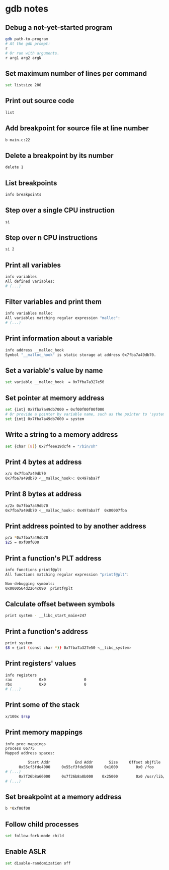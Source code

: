 # gdb notes

## Debug a not-yet-started program
```sh
gdb path-to-program
# At the gdb prompt:
r
# Or run with arguments.
r arg1 arg2 argN
```

## Set maximum number of lines per command
```sh
set listsize 200
```

## Print out source code
```sh
list
```

## Add breakpoint for source file at line number
```sh
b main.c:22
```

## Delete a breakpoint by its number
```sh
delete 1
```

## List breakpoints
```sh
info breakpoints
```

## Step over a single CPU instruction
```sh
si
```

## Step over n CPU instructions
```sh
si 2
```

## Print all variables
```sh
info variables
All defined variables:
# (...)
```

## Filter variables and print them
```sh
info variables malloc
All variables matching regular expression "malloc":
# (...)
```

## Print information about a variable
```sh
info address __malloc_hook 
Symbol "__malloc_hook" is static storage at address 0x7fba7a49db70.
```

## Set a variable's value by name
```sh
set variable __malloc_hook  = 0x7fba7a327e50
```

## Set pointer at memory address
```sh
set {int} 0x7fba7a49db7000 = 0xf00f00f00f000
# Or provide a pointer by variable name, such as the pointer to 'system()'::
set {int} 0x7fba7a49db7000 = system
```

## Write a string to a memory address
```sh
set {char [8]} 0x7ffeee19dcf4 = "/bin/sh"
```

## Print 4 bytes at address
```sh
x/x 0x7fba7a49db70
0x7fba7a49db70 <__malloc_hook>:	0x497aba7f
```

## Print 8 bytes at address
```sh
x/2x 0x7fba7a49db70
0x7fba7a49db70 <__malloc_hook>:	0x497aba7f	0x00007fba
```

## Print address pointed to by another address
```sh
p/a *0x7fba7a49db70
$25 = 0xf00f000
```

## Print a function's PLT address
```sh
info functions printf@plt
All functions matching regular expression "printf@plt":

Non-debugging symbols:
0x0000564d2264c090  printf@plt
```

## Calculate offset between symbols
```sh
print system - __libc_start_main+247
```

## Print a function's address
```sh
print system
$8 = {int (const char *)} 0x7fba7a327e50 <__libc_system>
```

## Print registers' values
```sh
info registers 
rax            0x0                 0
rbx            0x0                 0
# (...)
```

## Print some of the stack
```sh
x/100x $rsp
```

## Print memory mappings
```sh
info proc mappings
process 66775
Mapped address spaces:

          Start Addr           End Addr       Size     Offset objfile
      0x55cf3fde4000     0x55cf3fde5000     0x1000        0x0 /foo
# (...)
      0x7f26b8a66000     0x7f26b8a8b000    0x25000        0x0 /usr/lib/x86_64-linux-gnu/libc-2.31.so
# (...)
```

## Set breakpoint at a memory address
```sh
b *0xf00f00
```

## Follow child processes
```sh
set follow-fork-mode child
```

## Enable ASLR
```sh
set disable-randomization off
```
